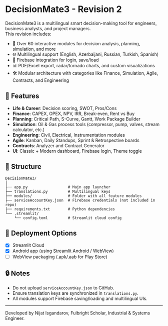 # DecisionMate3 - Revision 2

DecisionMate3 is a multilingual smart decision-making tool for engineers, business analysts, and project managers.  
This revision includes:
- 🔄 Over 60 interactive modules for decision analysis, planning, simulation, and more
- 🌐 Multilingual support (English, Azerbaijani, Russian, Turkish, Spanish)
- 🔐 Firebase integration for login, save/load
- 📊 PDF/Excel export, radar/tornado charts, and custom visualizations
- 🛠️ Modular architecture with categories like Finance, Simulation, Agile, Contracts, and Engineering

## 🔧 Features

- **Life & Career**: Decision scoring, SWOT, Pros/Cons
- **Finance**: CAPEX, OPEX, NPV, IRR, Break-even, Rent vs Buy
- **Planning**: Critical Path, S-Curve, Gantt, Work Package Builder
- **Simulation**: Oil & Gas process tools (compressor, pump, valves, stream calculator, etc.)
- **Engineering**: Civil, Electrical, Instrumentation modules
- **Agile**: Kanban, Daily Standups, Sprint & Retrospective boards
- **Contracts**: Analyzer and Contract Generator
- **UI**: Classic + Modern dashboard, Firebase login, Theme toggle

## 📁 Structure

```
DecisionMate3/
│
├── app.py                  # Main app launcher
├── translations.py         # Multilingual keys
├── modules/                # Folder with all feature modules
├── serviceAccountKey.json  # Firebase credentials (not included in repo)
├── requirements.txt        # Python dependencies
└── .streamlit/
    └── config.toml         # Streamlit cloud config
```

## 🚀 Deployment Options

- [x] Streamlit Cloud
- [x] Android app (using Streamlit Android / WebView)
- [ ] WebView packaging (.apk/.aab for Play Store)

## 🔒 Notes

- Do not upload `serviceAccountKey.json` to GitHub.
- Ensure translation keys are synchronized in `translations.py`.
- All modules support Firebase saving/loading and multilingual UIs.

---

Developed by Nijat Isgandarov, Fulbright Scholar, Industrial & Systems Engineer.
